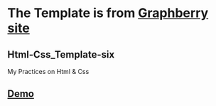 # The Template is from [Graphberry site](https://graphberry.com)
## Html-Css_Template-six
My Practices on Html & Css
## [Demo](https://id-abdellah.github.io/Html-Css_template-six/)
